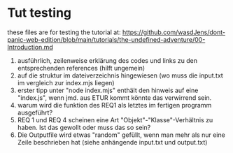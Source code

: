 # Tut testing

these files are for testing the tutorial at: https://github.com/wasdJens/dont-panic-web-edition/blob/main/tutorials/the-undefined-adventure/00-Introduction.md

1. ausführlich, zeilenweise erklärung des codes und links zu den entsprechenden references (hilft ungemein)
2. auf die struktur im dateiverzeichnis hingewiesen (wo muss die input.txt im vergleich zur index.mjs liegen)
3. erster tipp unter "node index.mjs" enthält den hinweis auf eine "index.js", wenn jmd. aus ETUR kommt könnte das verwirrend sein.
4. warum wird die funktion des REQ1 als letztes im fertigen programm ausgeführt?
5. REQ 1 und REQ 4 scheinen eine Art "Objekt"-"Klasse"-Verhältnis zu haben. Ist das gewollt oder muss das so sein?
6. Die Outputfile wird etwas "random" gefüllt, wenn man mehr als nur eine Zeile beschrieben hat (siehe anhängende input.txt und output.txt)